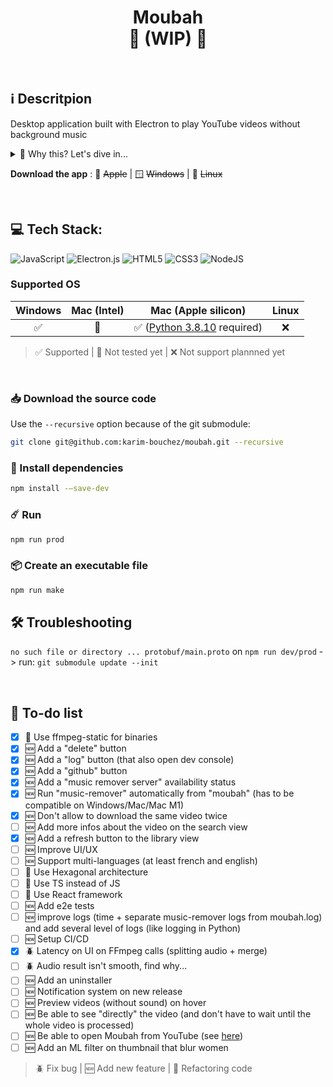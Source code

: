 <h1 align="center">
    Moubah</br>
    🚧 (WIP) 🚧 </br>
</h1>
</br>

## ℹ️ Descritpion

Desktop application built with Electron to play YouTube videos without background music

<details>
<summary>🔎 Why this? Let's dive in...</summary>

</br>

> Desktop application ...

A web page would have been more convenient for the end user, but the processing of the video requires a high CPU and/or GPU consumption combined with non-javascript dependencies that cannot take place in a browser (client side).
A solution could have been to place this processing on the server side, but this would have had a considerable cost and the primary objective of this service is to be 100% free. This could happen in the future in cha Allah with the financial support of the community, but not now.

"What about a mobile app?"
Here, the problem with doing client-side processing is that the machine learning model trained to separate voice from audio is not currently compatible to run on a phone (as far as I know, this [PR](https://github.com/deezer/spleeter/issues/477) is still opened, this [project](https://github.com/FaceOnLive/Spleeter-Android-iOS) doesn't seem to work, and the processing time would have been to slow anyway).
As for the problem of server-side processing, it's the same as for the web version: not impossible, but it's not free

> ... built with Electron ...

A GUI built with a Python framework would have been technically simpler, but I turned to Electron to deepen my knowledge of the front end stack: JS / TS / React / HTML / CSS

> ... to play YouTube videos without background music

For the moment, only youtube videos are supported, but in the future, audios/videos can also be imported directly from the computer to have the background music removed, bi idhni Allah.
The app is centred around youtube as there is a lot of useful (e.g. tutorials) and/or entertaining (e.g. documentaries) content available on this platform with music in the background. This being haram in Islam, this app makes it... Moubah

</details>

**Download the app** : 🍏 ~~Apple~~ | 🪟 ~~Windows~~ | 🐧 ~~Linux~~

</br>

## 💻 Tech Stack:

![JavaScript](https://img.shields.io/badge/javascript-%23323330.svg?style=for-the-badge&logo=javascript&logoColor=%23F7DF1E)
![Electron.js](https://img.shields.io/badge/Electron-191970?style=for-the-badge&logo=Electron&logoColor=white)
![HTML5](https://img.shields.io/badge/html5-%23E34F26.svg?style=for-the-badge&logo=html5&logoColor=white)
![CSS3](https://img.shields.io/badge/css3-%231572B6.svg?style=for-the-badge&logo=css3&logoColor=white)
![NodeJS](https://img.shields.io/badge/node.js-6DA55F?style=for-the-badge&logo=node.js&logoColor=white)

### Supported OS

| Windows | Mac (Intel) |                                 Mac (Apple silicon)                                  | Linux |
| :-----: | :---------: | :----------------------------------------------------------------------------------: | :---: |
|   ✅    |     📆      | ✅ ([Python 3.8.10](https://www.python.org/downloads/release/python-3810/) required) |  ❌   |

> ✅ Supported | 📆 Not tested yet | ❌ Not support plannned yet

</br>

### 📥 Download the source code

Use the `--recursive` option because of the git submodule:

```bash
git clone git@github.com:karim-bouchez/moubah.git --recursive
```

### 🔗 Install dependencies

<!-- > _**On Windows:** use `.exe` (PowerShell recommended)_ -->

<!-- > _**On Mac with Apple chip:** use `arch -x86_64` at the begin command when indicated_ -->

```bash
npm install -–save-dev
```

### ☄️ Run

```bash
npm run prod
```

### 📦 Create an executable file

```bash
npm run make
```

## 🛠 Troubleshooting

`no such file or directory ... protobuf/main.proto` on `npm run dev/prod` -> run: `git submodule update --init`

</br>

## 🎯 To-do list

-   [x] 🧼 Use ffmpeg-static for binaries
-   [x] 🆕 Add a "delete" button
-   [x] 🆕 Add a "log" button (that also open dev console)
-   [x] 🆕 Add a "github" button
-   [x] 🆕 Add a "music remover server" availability status
-   [x] 🆕 Run "music-remover" automatically from "moubah" (has to be compatible on Windows/Mac/Mac M1)
-   [x] 🆕 Don't allow to download the same video twice
-   [ ] 🆕 Add more infos about the video on the search view
-   [x] 🆕 Add a refresh button to the library view
-   [ ] 🆕 Improve UI/UX
-   [ ] 🆕 Support multi-languages (at least french and english)
-   [ ] 🧼 Use Hexagonal architecture
-   [ ] 🧼 Use TS instead of JS
-   [ ] 🧼 Use React framework
-   [ ] 🆕 Add e2e tests
-   [ ] 🆕 improve logs (time + separate music-remover logs from moubah.log) and add several level of logs (like logging in Python)
-   [ ] 🆕 Setup CI/CD
-   [x] 🪲 Latency on UI on FFmpeg calls (splitting audio + merge)
-   [ ] 🪲 Audio result isn't smooth, find why...
-   [ ] 🆕 Add an uninstaller
-   [ ] 🆕 Notification system on new release
-   [ ] 🆕 Preview videos (without sound) on hover
-   [ ] 🆕 Be able to see "directly" the video (and don't have to wait until the whole video is processed)
-   [ ] 🆕 Be able to open Moubah from YouTube (see [here](https://docs.freetubeapp.io/usage/browser-extension/))
-   [ ] 🆕 Add an ML filter on thumbnail that blur women

> 🪲 Fix bug | 🆕 Add new feature | 🧼 Refactoring code
